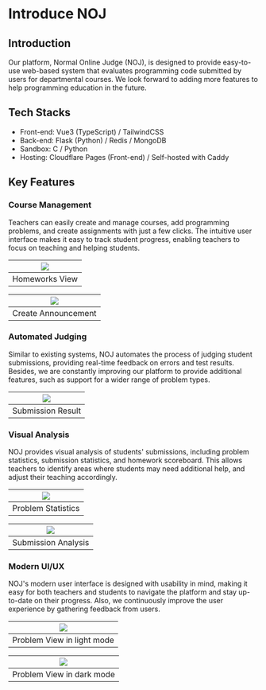 # Introduce NOJ

## Introduction

Our platform, Normal Online Judge (NOJ), is designed to provide easy-to-use web-based system that evaluates programming code submitted by users for departmental courses.
We look forward to adding more features to help programming education in the future.


## Tech Stacks
- Front-end: Vue3 (TypeScript) / TailwindCSS
- Back-end: Flask (Python) / Redis / MongoDB
- Sandbox: C / Python
- Hosting: Cloudflare Pages (Front-end) / Self-hosted with Caddy


## Key Features

### Course Management
Teachers can easily create and manage courses, add programming problems, and create assignments with just a few clicks. The intuitive user interface makes it easy to track student progress, enabling teachers to focus on teaching and helping students.

| ![](https://i.imgur.com/9Lte94l.png) |
| :---: |
| Homeworks View |

| ![](https://i.imgur.com/UJDl2ik.png) |
| :---: |
| Create Announcement |

### Automated Judging
Similar to existing systems, NOJ automates the process of judging student submissions, providing real-time feedback on errors and test results. Besides, we are constantly improving our platform to provide additional features, such as support for a wider range of problem types.

| ![](https://i.imgur.com/DaqhYp6.png) |
| :---: |
| Submission Result |

### Visual Analysis
NOJ provides visual analysis of students' submissions, including problem statistics, submission statistics, and homework scoreboard. This allows teachers to identify areas where students may need additional help, and adjust their teaching accordingly.

| ![](https://i.imgur.com/YgJb91e.png) |
| :---: |
| Problem Statistics |

| ![](https://i.imgur.com/wmH4kB0.png) |
| :---: |
| Submission Analysis |

### Modern UI/UX
NOJ's modern user interface is designed with usability in mind, making it easy for both teachers and students to navigate the platform and stay up-to-date on their progress. Also, we continuously improve the user experience by gathering feedback from users.

| ![](https://i.imgur.com/SYFhF53.png) |
| :---: |
| Problem View in light mode |

| ![](https://i.imgur.com/USu9Vsj.png) |
| :---: |
| Problem View in dark mode |

